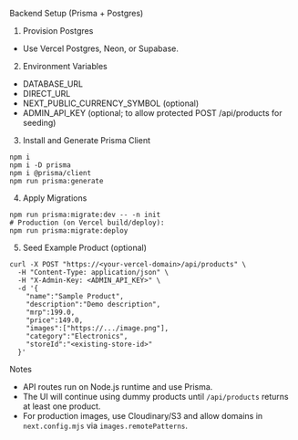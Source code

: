Backend Setup (Prisma + Postgres)

1) Provision Postgres
- Use Vercel Postgres, Neon, or Supabase.

2) Environment Variables
- DATABASE_URL
- DIRECT_URL
- NEXT_PUBLIC_CURRENCY_SYMBOL (optional)
- ADMIN_API_KEY (optional; to allow protected POST /api/products for seeding)

3) Install and Generate Prisma Client
```
npm i
npm i -D prisma
npm i @prisma/client
npm run prisma:generate
```

4) Apply Migrations
```
npm run prisma:migrate:dev -- -n init
# Production (on Vercel build/deploy):
npm run prisma:migrate:deploy
```

5) Seed Example Product (optional)
```
curl -X POST "https://<your-vercel-domain>/api/products" \
  -H "Content-Type: application/json" \
  -H "X-Admin-Key: <ADMIN_API_KEY>" \
  -d '{
    "name":"Sample Product",
    "description":"Demo description",
    "mrp":199.0,
    "price":149.0,
    "images":["https://.../image.png"],
    "category":"Electronics",
    "storeId":"<existing-store-id>"
  }'
```

Notes
- API routes run on Node.js runtime and use Prisma.
- The UI will continue using dummy products until `/api/products` returns at least one product.
- For production images, use Cloudinary/S3 and allow domains in `next.config.mjs` via `images.remotePatterns`.

